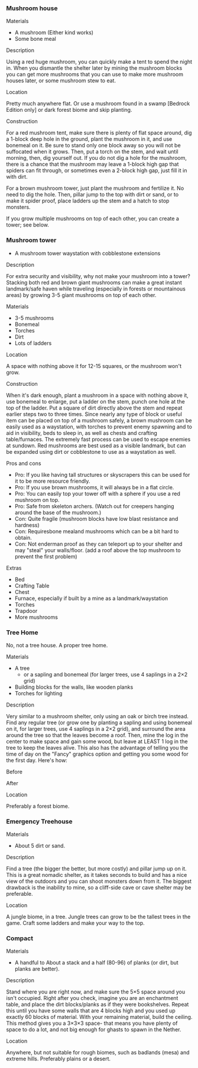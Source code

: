 ### Mushroom house
Materials

- A mushroom (Either kind works)
- Some bone meal

Description

Using a red huge mushroom, you can quickly make a tent to spend the night in. When you dismantle the shelter later by mining the mushroom blocks you can get more mushrooms that you can use to make more mushroom houses later, or some mushroom stew to eat.

Location

Pretty much anywhere flat. Or use a mushroom found in a swamp ‌[Bedrock Edition  only] or dark forest biome and skip planting.

Construction

For a red mushroom tent, make sure there is plenty of flat space around, dig a 1-block deep hole in the ground, plant the mushroom in it, and use bonemeal on it. Be sure to stand only one block away so you will not be suffocated when it grows. Then, put a torch on the stem, and wait until morning, then, dig yourself out. If you do not dig a hole for the mushroom, there is a chance that the mushroom may leave a 1-block high gap that spiders can fit through, or sometimes even a 2-block high gap, just fill it in with dirt.

For a brown mushroom tower, just plant the mushroom and fertilize it. No need to dig the hole. Then, pillar jump to the top with dirt or sand, or to make it spider proof, place ladders up the stem and a hatch to stop monsters.

If you grow multiple mushrooms on top of each other, you can create a tower; see below.

### Mushroom tower
- A mushroom tower waystation with cobblestone extensions

Description

For extra security and visibility, why not make your mushroom into a tower? Stacking both red and brown giant mushrooms can make a great instant landmark/safe haven while traveling (especially in forests or mountainous areas) by growing 3-5 giant mushrooms on top of each other.

Materials

- 3-5 mushrooms
- Bonemeal
- Torches
- Dirt
- Lots of ladders

Location

A space with nothing above it for 12-15 squares, or the mushroom won't grow.

Construction

When it's dark enough, plant a mushroom in a space with nothing above it, use bonemeal to enlarge, put a ladder on the stem, punch one hole at the top of the ladder. Put a square of dirt directly above the stem and repeat earlier steps two to three times. Since nearly any type of block or useful item can be placed on top of a mushroom safely, a brown mushroom can be easily used as a waystation, with torches to prevent enemy spawning and to aid in visibility, beds to sleep in, as well as chests and crafting table/furnaces. The extremely fast process can be used to escape enemies at sundown. Red mushrooms are best used as a visible landmark, but can be expanded using dirt or cobblestone to use as a waystation as well. 

Pros and cons

- Pro: If you like having tall structures or skyscrapers this can be used for it to be more resource friendly.
- Pro: If you use brown mushrooms, it will always be in a flat circle.
- Pro: You can easily top your tower off with a sphere if you use a red mushroom on top.
- Pro: Safe from skeleton archers. (Watch out for creepers hanging around the base of the mushroom.)
- Con: Quite fragile (mushroom blocks have low blast resistance and hardness)
- Con: Requiresbone mealand mushrooms which can be a bit hard to obtain.
- Con: Not enderman proof as they can teleport up to your shelter and may "steal" your walls/floor. (add a roof above the top mushroom to prevent the first problem)

Extras

- Bed
- Crafting Table
- Chest
- Furnace, especially if built by a mine as a landmark/waystation
- Torches
- Trapdoor
- More mushrooms

### Tree Home
No, not a tree house. A proper tree home.

Materials

- A tree
	- or a sapling and bonemeal (for larger trees, use 4 saplings in a 2×2 grid)
- Building blocks for the walls, like wooden planks
- Torches for lighting

Description

Very similar to a mushroom shelter, only using an oak or birch tree instead. Find any regular tree (or grow one by planting a sapling and using bonemeal on it, for larger trees, use 4 saplings in a 2×2 grid), and surround the area around the tree so that the leaves become a roof. Then, mine the log in the center to make space and gain some wood, but leave at LEAST 1 log in the tree to keep the leaves alive. This also has the advantage of telling you the time of day on the "Fancy" graphics option and getting you some wood for the first day. Here's how:

Before



















































After
































































Location

Preferably a forest biome.

### Emergency Treehouse
Materials

- About 5 dirt or sand.

Description

Find a tree (the bigger the better, but more costly) and pillar jump up on it. This is a great nomadic shelter, as it takes seconds to build and has a nice view of the outdoors and you can shoot monsters down from it. The biggest drawback is the inability to mine, so a cliff-side cave or cave shelter may be preferable.

Location

A jungle biome, in a tree. Jungle trees can grow to be the tallest trees in the game. Craft some ladders and make your way to the top.

### Compact
Materials

- A handful to About a stack and a half (80-96) of planks (or dirt, but planks are better).

Description

Stand where you are right now, and make sure the 5×5 space around you isn't occupied. Right after you check, imagine you are an enchantment table, and place the dirt blocks/planks as if they were bookshelves. Repeat this until you have some walls that are 4 blocks high and you used up exactly 60 blocks of material. With your remaining material, build the ceiling. This method gives you a 3×3×3 space- that means you have plenty of space to do a lot, and not big enough for ghasts to spawn in the Nether.

Location

Anywhere, but not suitable for rough biomes, such as badlands (mesa) and extreme hills. Preferably plains or a desert.

